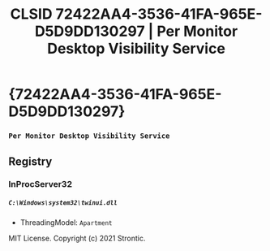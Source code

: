 ﻿---
title: "CLSID 72422AA4-3536-41FA-965E-D5D9DD130297 | Per Monitor Desktop Visibility Service"
excerpt: What is COM-Object CLSID 72422AA4-3536-41FA-965E-D5D9DD130297?
---

# {72422AA4-3536-41FA-965E-D5D9DD130297}

### `Per Monitor Desktop Visibility Service`

## Registry


### InProcServer32

##### `C:\Windows\system32\twinui.dll`
* ThreadingModel: `Apartment`

MIT License. Copyright (c) 2021 Strontic.



